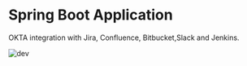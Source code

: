 
# Spring Boot Application

OKTA integration with Jira, Confluence, Bitbucket,Slack and Jenkins.


![dev](https://user-images.githubusercontent.com/31361652/40217132-fe66ffc8-5a1f-11e8-9960-b9ae621a69bc.png)
